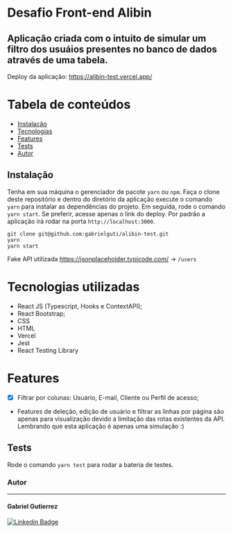 # Desafio Front-end Alibin

## Aplicação criada com o intuito de simular um filtro dos usuáios presentes no banco de dados através de uma tabela.

Deploy da aplicação: https://alibin-test.vercel.app/

# Tabela de conteúdos

- [Instalação](#instalação)
- [Tecnologias](#tecnologias-utilizadas)
- [Features](#features)
- [Tests](#tests)
- [Autor](#autor)

## Instalação

Tenha em sua máquina o gerenciador de pacote `yarn` ou `npm`.
Faça o clone deste repositório e dentro do diretório da aplicação execute o comando `yarn` para
instalar as dependências do projeto. Em seguida, rode o comando `yarn start`. Se preferir, acesse apenas o link do deploy.
Por padrão a aplicação irá rodar na porta `http://localhost:3000`.

```
git clone git@github.com:gabrielguti/alibin-test.git
yarn
yarn start
```

Fake API utilizada https://jsonplaceholder.typicode.com/ -> `/users`

# Tecnologias utilizadas

- React JS (Typescript, Hooks e ContextAPI);
- React Bootstrap;
- CSS
- HTML
- Vercel
- Jest
- React Testing Library

# Features

- [x] Filtrar por colunas: Usuário, E-mail, Cliente ou Perfil de acesso;
- Features de deleção, edição de usuário e filtrar as linhas por página são apenas para visualização devido a limitação das rotas existentes da API. Lembrando que esta aplicação é apenas uma simulação :)

## Tests

Rode o comando `yarn test` para rodar a bateria de testes.

### Autor

---

#### Gabriel Gutierrez

[![Linkedin Badge](https://img.shields.io/badge/-GabrielGutierrez-blue?style=flat-square&logo=Linkedin&logoColor=white&link=https://https://www.linkedin.com/in/gabrielgutierrez-/)](https://www.linkedin.com/in/gabrielgutierrez-/)
